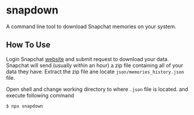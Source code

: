 # snapdown

A command line tool to download Snapchat memories on your system.

## How To Use

Login Snapchat [website](https://accounts.snapchat.com/accounts/downloadmydata) and submit request to download your data. Snapchat will send (usually within an hour) a zip file containing all of your data they have. Extract the zip file ane locate `json/memories_history.json` file.

Open shell and change working directory to where `.json` file is located. and execute following command

```bash
$ npx snapdown
```
